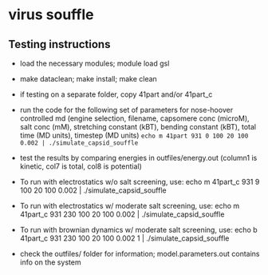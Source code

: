 # virus souffle

## Testing instructions

* load the necessary modules; module load gsl

* make dataclean; make install; make clean

* if testing on a separate folder, copy 41part and/or 41part_c

* run the code for the following set of parameters for nose-hoover controlled md (engine selection, filename, capsomere conc (microM), salt conc (mM), stretching constant (kBT), bending constant (kBT), total time (MD units), timestep (MD units)
```echo m 41part 931 0 100 20 100 0.002 | ./simulate_capsid_souffle```

* test the results by comparing energies in outfiles/energy.out (column1 is kinetic, col7 is total, col8 is potential)

* To run with electrostatics w/o salt screening, use:
echo m 41part_c 931 9 100 20 100 0.002 | ./simulate_capsid_souffle

* To run with electrostatics w/ moderate salt screening, use:
echo m 41part_c 931 230 100 20 100 0.002 | ./simulate_capsid_souffle

* To run with brownian dynamics w/ moderate salt screening, use:
echo b 41part_c 931 230 100 20 100 0.002 1 | ./simulate_capsid_souffle

* check the outfiles/ folder for information; model.parameters.out contains info on the system

